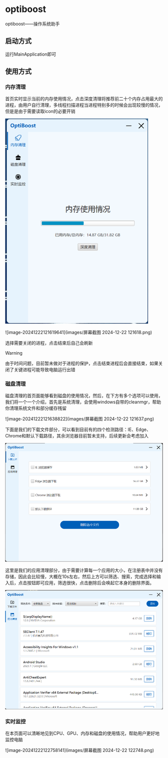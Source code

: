# optiboost

optiboost——操作系统助手



## 启动方式

运行MainApplication即可



## 使用方式

### 内存清理

首页实时显示当前的内存使用情况，点击深度清理将推荐前二十个内存占用最大的进程，由用户自行清理，多线程扫描进程当进程特别多的时候会出现较慢的情况，但是是由于需要读取icon的必要开销

<img src="images/屏幕截图 2024-12-22 120542.png" alt="image-20241222120545133" style="zoom:80%;" />

![image-20241222121619641](images/屏幕截图 2024-12-22 121618.png)

选择需要关闭的进程，点击结束后自己会刷新

> [!WARNING]
>
> 由于时间问题，目前暂未做对于进程的保护，点击结束进程后会直接结束，如果关闭了关键进程可能导致电脑运行出错



### 磁盘清理

磁盘清理的首页面能够看到磁盘的使用情况，然后，在下方有多个选项可以使用，我们将一个一个介绍，首先是系统清理，会使用windows自带的cleanmgr，帮助你清理系统文件和部分缓存残留

![image-20241222121638822](images/屏幕截图 2024-12-22 121637.png)

下面是我们的下载文件部分，可以看到目前有的四个检测路径：IE、Edge、Chrome和默认下载路径，其余浏览器目前暂未支持，后续更新会考虑加入

<img src="images/屏幕截图 2024-12-22 121930.png" style="zoom:80%;" />

这里是我们的应用清理部分，由于需要计算每一个应用的大小，在注册表中并没有存储，因此会比较慢，大概在10s左右，然后上方可以筛选、搜索，完成选择和输入后，点击按钮即可应用，筛选很快，点击删除后会唤起它本身的删除界面。

<img src="images/屏幕截图 2024-12-22 122605.png" alt="image-20241222122315063" style="zoom:80%;" />



### 实时监控

在本页面可以清晰地见到CPU、GPU、内存和磁盘的使用情况，帮助用户更好地监控电脑

![image-20241222122758141](images/屏幕截图 2024-12-22 122748.png)

